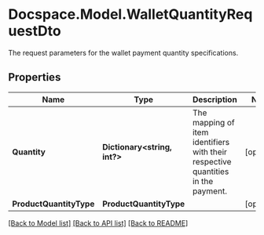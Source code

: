 # Docspace.Model.WalletQuantityRequestDto
The request parameters for the wallet payment quantity specifications.

## Properties

Name | Type | Description | Notes
------------ | ------------- | ------------- | -------------
**Quantity** | **Dictionary&lt;string, int?&gt;** | The mapping of item identifiers with their respective quantities in the payment. | [optional] 
**ProductQuantityType** | **ProductQuantityType** |  | [optional] 

[[Back to Model list]](../README.md#documentation-for-models) [[Back to API list]](../README.md#documentation-for-api-endpoints) [[Back to README]](../README.md)

